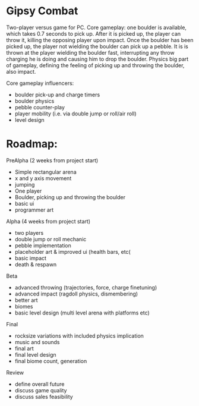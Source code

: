 Gipsy Combat
============

Two-player versus game for PC. Core gameplay: one boulder is available, which takes 0.7 seconds to pick up. After it is picked up, the player can throw it, killing the opposing player upon impact.
Once the boulder has been picked up, the player not wielding the boulder  can pick up a pebble. It is is thrown at the player wielding the boulder fast, interrupting any throw charging he is doing and causing him to drop the boulder.
Physics big part of gameplay, defining the feeling of picking up and throwing the boulder, also impact.

Core gameplay influencers:

- boulder pick-up and charge timers
- boulder physics
- pebble counter-play
- player mobility (i.e. via double jump or roll/air roll)
- level design

Roadmap:
========

PreAlpha (2 weeks from project start)

- Simple rectangular arena
- x and y axis movement
- jumping
- One player
- Boulder, picking up and throwing the boulder
- basic ui
- programmer art

Alpha (4 weeks from project start)

- two players
- double jump or roll mechanic
- pebble implementation
- placeholder art & improved ui (health bars, etc(
- basic impact
- death & respawn

Beta 

- advanced throwing (trajectories, force, charge finetuning)
- advanced impact (ragdoll physics, dismembering)
- better art
- biomes
- basic level design (multi level arena with platforms etc)

Final

- rocksize variations with included physics implication
- music and sounds
- final art
- final level design
- final biome count, generation

Review

- define overall future
- discuss game quality
- discuss sales feasibility
